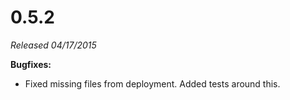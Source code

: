 # 0.5.2

*Released 04/17/2015*

**Bugfixes:**

- Fixed missing files from deployment. Added tests around this.

